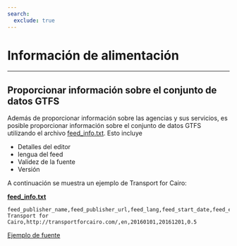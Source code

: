 ```yaml
---
search:
  exclude: true
---
```


# Información de alimentación

<hr/>

## Proporcionar información sobre el conjunto de datos GTFS

Además de proporcionar información sobre las agencias y sus servicios, es posible proporcionar información sobre el conjunto de datos GTFS utilizando el archivo [feed_info.txt](../../reference/#feed_infotxt). Esto incluye

- Detalles del editor
- lengua del feed
- Validez de la fuente
- Versión

A continuación se muestra un ejemplo de Transport for Cairo:

[**feed_info.txt**](../../reference/#feed_infotxt)

    feed_publisher_name,feed_publisher_url,feed_lang,feed_start_date,feed_end_date,feed_version
    Transport for Cairo,http://transportforcairo.com/,en,20160101,20161201,0.5

[Ejemplo de fuente](https://github.com/transportforcairo/Metro-GTFS/archive/master.zip#Metro-GTFS-master)
